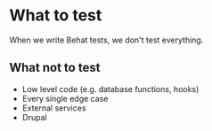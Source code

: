 # What to test #
When we write Behat tests, we don't test everything.

## What not to test ##
 - Low level code (e.g. database functions, hooks)
 - Every single edge case
 - External services
 - Drupal

